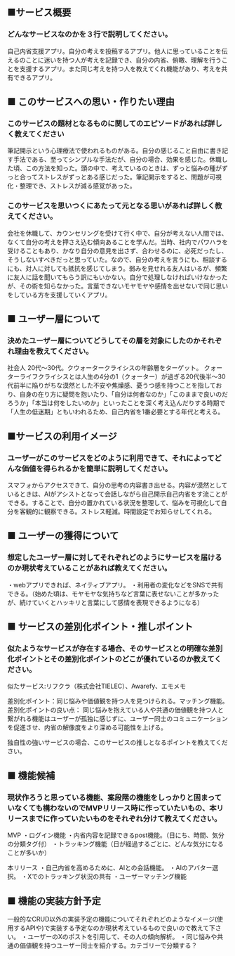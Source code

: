 ## ■サービス概要
### どんなサービスなのかを３行で説明してください。
自己内省支援アプリ。自分の考えを投稿するアプリ。他人に思っていることを伝えるのことに迷いを持つ人が考えを記録でき、自分の内省、俯瞰、理解を行うことを支援するアプリ。また同じ考えを持つ人を教えてくれ機能があり、考えを共有できるアプリ。


## ■ このサービスへの思い・作りたい理由
### このサービスの題材となるものに関してのエピソードがあれば詳しく教えてください
筆記開示という心理療法で使われるものがある。自分の感じること自由に書き記す手法である、至ってシンプルな手法だが、自分の場合、効果を感じた。休職した頃、この方法を知った。頭の中で、考えているのときは、ずっと悩みの種がずっと合ってストレスがずっとある感じだった。筆記開示をすると、問題が可視化・整理でき、ストレスが減る感覚があった。

### このサービスを思いつくにあたって元となる思いがあれば詳しく教えてください。

会社を休職して、カウンセリングを受けて行く中で、自分が考えない人間では、なくて自分の考えを押さえ込む傾向あることを学んだ。当時、社内でパワハラを受けることもあり、かなり自分の意見を出さず、合わせるのに、必死だったし、そうしないすべきだっと思っていた。なので、自分の考えを言うにも、相談するにも、対人に対しても抵抗を感じてしまう。弱みを見せれる友人はいるが、頻繁に友人に話を聞いてもらう訳にもいかない。自分で処理しなければいけなかったが、その術を知らなかった。言葉できないモヤモヤや感情を出せないで同じ思いをしている方を支援していくアプリ。

## ■ ユーザー層について
### 決めたユーザー層についてどうしてその層を対象にしたのかそれぞれ理由を教えてください。

社会人 20代〜30代。クウォータークライシスの年齢層をターゲット。
クォーターライフクライシスとは人生の4分の1（クォーター）が過ぎる20代後半～30代前半に陥りがちな漠然とした不安や焦燥感、憂うつ感を持つことを指しており、自身の在り方に疑問を抱いたり、「自分は何者なのか」「このままで良いのだろうか」「本当は何をしたいのか」といったことを深く考え込んだりする時期で「人生の低迷期」ともいわれるため、自己内省を1番必要とする年代と考える。

## ■サービスの利用イメージ
### ユーザーがこのサービスをどのように利用できて、それによってどんな価値を得られるかを簡単に説明してください。

スマフォからアクセスできて、自分の思考の内容書き出せる。内容が漠然としているときは、AIがアシストとなって会話しながら自己開示自己内省をす流ことができる。することで、自分の置かれている状況を整理して、悩みを可視化して自分を客観的に観察できる。ストレス軽減。時間設定でお知らせしてくれる。


## ■ ユーザーの獲得について
###  想定したユーザー層に対してそれぞれどのようにサービスを届けるのか現状考えていることがあれば教えてください。

・webアプリできれば、ネイティブアプリ。
・利用者の変化などをSNSで共有できる。（始めた頃は、モヤモヤな気持ちなど言葉に表せないことが多かったが、続けていくとハッキリと言葉にして感情を表現できるようになる）


## ■ サービスの差別化ポイント・推しポイント
### 似たようなサービスが存在する場合、そのサービスとの明確な差別化ポイントとその差別化ポイントのどこが優れているのか教えてください。

似たサービス:リフクラ（株式会社TIELEC）、Awarefy、エモメモ

差別化ポイント：同じ悩みや価値観を持つ人を見つけられる。マッチング機能。
差別化ポイントの良い点：
同じ悩みを抱えている人や共通の価値観を持つ人と繋がれる機能はユーザーが孤独に感じずに、ユーザー同士のコミュニケーションを促進させ、内省の解像度をより深める可能性を上げる。


独自性の強いサービスの場合、このサービスの推しとなるポイントを教えてください。

## ■ 機能候補
### 現状作ろうと思っている機能、案段階の機能をしっかりと固まっていなくても構わないのでMVPリリース時に作っていたいもの、本リリースまでに作っていたいものをそれぞれ分けて教えてください。

MVP
・ログイン機能
・内省内容を記録できるpost機能。（日にち、時間、気分の分類タグ付）
・トラッキング機能（日が経過するごとに、どんな気分になることが多いか）

本リリース
・自己内省を高めるために、AIとの会話機能。
・AIのアバター選択。
・Xでのトラッキング状況の共有
・ユーザーマッチング機能

## ■ 機能の実装方針予定
一般的なCRUD以外の実装予定の機能についてそれぞれどのようなイメージ(使用するAPIや)で実装する予定なのか現状考えているもので良いので教えて下さい。
・ユーザーのXのポストを引用して、その人の傾向解析。
・同じ悩みや共通の価値観を持つユーザー同士を紹介する。カテゴリーで分類する？

